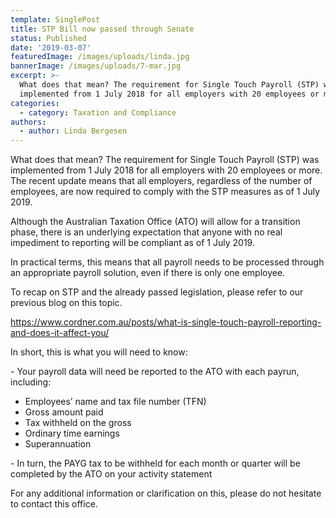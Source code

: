 ```yaml
---
template: SinglePost
title: STP Bill now passed through Senate
status: Published
date: '2019-03-07'
featuredImage: /images/uploads/linda.jpg
bannerImage: /images/uploads/7-mar.jpg
excerpt: >-
  What does that mean? The requirement for Single Touch Payroll (STP) was
  implemented from 1 July 2018 for all employers with 20 employees or more. 
categories:
  - category: Taxation and Compliance
authors:
  - author: Linda Bergesen
---
```

What does that mean? The requirement for Single Touch Payroll (STP) was implemented from 1 July 2018 for all employers with 20 employees or more. The recent update means that all employers, regardless of the number of employees, are now required to comply with the STP measures as of 1 July 2019. 

Although the Australian Taxation Office (ATO) will allow for a transition phase, there is an underlying expectation that anyone with no real impediment to reporting will be compliant as of 1 July 2019. 

In practical terms, this means that all payroll needs to be processed through an appropriate payroll solution, even if there is only one employee. 

To recap on STP and the already passed legislation, please refer to our previous blog on this topic.

<https://www.cordner.com.au/posts/what-is-single-touch-payroll-reporting-and-does-it-affect-you/> 

In short, this is what you will need to know:

\-	Your payroll data will need be reported to the ATO with each payrun, including:

* Employees’ name and tax file number (TFN)
* Gross amount paid
* Tax withheld on the gross
* Ordinary time earnings
* Superannuation 

\-	In turn, the PAYG tax to be withheld for each month or quarter will be completed by the ATO on your activity statement

For any additional information or clarification on this, please do not hesitate to contact this office.
